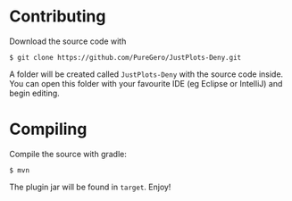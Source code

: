 Contributing
==========
Download the source code with

    $ git clone https://github.com/PureGero/JustPlots-Deny.git

A folder will be created called `JustPlots-Deny` with the source code inside.
You can open this folder with your favourite IDE (eg Eclipse or IntelliJ) and
begin editing.

Compiling
=========
Compile the source with gradle:

    $ mvn

The plugin jar will be found in `target`. Enjoy!